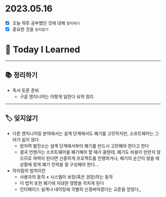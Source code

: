 # 2023.05.16

- [x] 오늘 하루 공부했던 것에 대해 `정리하기`
- [x] 중요한 것을 `잊지않기`

# 🚩 Today I Learned

---

## 📚 정리하기

- 독서 토론 준비
  - 구글 엔지니어는 이렇게 일한다 요약 정리

---

## 🏷 잊지않기

- 다른 엔지니어링 분야에서는 설계 단계에서도 폐기를 고민하지만, 소프트웨어는 그러기 쉽지 않다
  - 원자력 발전소는 설계 단계에서부터 폐기를 반드시 고민해야 한다고 한다
  - 결국 언젠가는 소프트웨어를 폐기해야 할 때가 올텐데, 폐기도 비용이 만만치 않으므로 여력이 된다면 신중하게 프로젝트를 진행하거나, 페기의 순간이 왔을 때 상황에 맞게 폐기 전략을 잘 구성해야 한다…
- 하이럼의 법칙이란
  - 사용자의 동작 ≠ 시스템이 보장(혹은 권장)하는 동작
  - 이 법칙 또한 폐기에 지대한 영향을 끼치게 된다
  - 인터페이스 설계나 네이밍에 각별히 신경써야겠다는 교훈을 얻었다,,
